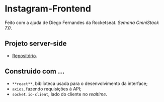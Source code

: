# Instagram-Frontend
Feito com a ajuda de Diego Fernandes da Rocketseat. *Semana OmniStack 7.0*.

## Projeto server-side
- [Repositório](https://github.com/Maycon-PE/Instagram-Backend "Instagram-Backend").

## Construido com ...
- `**react**`, biblíoteca usada para o desenvolvimento da interface;
- `axios`, fazendo requisições à API;
- `socket.io-client`, lado do cliente no *realtime*.
